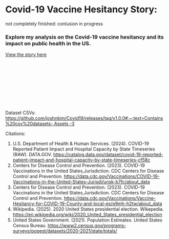 <h1>Covid-19 Vaccine Hesitancy Story:</h1>

not completely finished: conlusion in progress 

<h3>Explore my analysis on the Covid-19 vaccine hesitancy and its impact on public health in the US.</h3>

[View the story here]()



<br></br>
<br></br>
<br></br>
<br></br>



Dataset CSVs: 
https://github.com/joshnkim/Covid19/releases/tag/v1.0.0#:~:text=Contains%20csv%20datasets-,Assets,-3

Citations: 

1. U.S. Department of Health & Human Services. (2024). COVID-19 Reported Patient Impact and Hospital Capacity by State Timeseries (RAW). DATA.GOV. https://catalog.data.gov/dataset/covid-19-reported-patient-impact-and-hospital-capacity-by-state-timeseries-cf58c
2. Centers for Disease Control and Prevention. (2023). COVID-19 Vaccinations in the United States,Jurisdiction. CDC Centers for Disease Control and Prevention. https://data.cdc.gov/Vaccinations/COVID-19-Vaccinations-in-the-United-States-Jurisdi/unsk-b7fc/about_data
3. Centers for Disease Control and Prevention. (2023). COVID-19 Vaccinations in the United States,Jurisdiction. CDC Centers for Disease Control and Prevention. https://data.cdc.gov/Vaccinations/Vaccine-Hesitancy-for-COVID-19-County-and-local-es/q9mh-h2tw/about_data
4. Wikipedia. (2025). 2020 United States presidential election. Wikepedia. https://en.wikipedia.org/wiki/2020_United_States_presidential_election
5. United States Government. (2021). Population Estimates. United States Census Bureau. https://www2.census.gov/programs-surveys/popest/datasets/2020-2021/state/totals/
   
